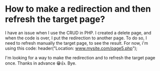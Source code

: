 
# How to make a redirection and then refresh the target page?

I have an issue when I use the CRUD in PHP.
I created a delete page, and when the code is over, I put the redirection to another page.
To do so, I need to refresh manually the target page, to see the result.
For now, i'm using this code:
header("Location: www.mysite.com/page5.php");

I'm looking for a way to make the redirection and to refresh the target page once.
Thanks in advance 😁👍.
Bye.

        